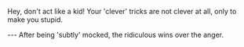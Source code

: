 Hey, don't act like a kid! Your 'clever' tricks are not clever at all, only to make you stupid.

--- After being 'subtly' mocked, the ridiculous wins over the anger.